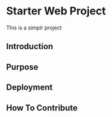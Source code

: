 # Starter Web Project
This is a simplr project
## Introduction

## Purpose

## Deployment 

## How To Contribute